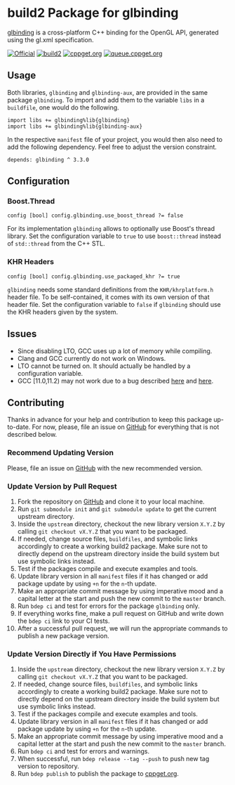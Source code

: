 # build2 Package for glbinding

[glbinding](https://glbinding.org/) is a cross-platform C++ binding for the OpenGL API, generated using the gl.xml specification.

[![Official](https://img.shields.io/website/https/github.com/cginternals/glbinding.svg?down_message=offline&label=Official&style=for-the-badge&up_color=blue&up_message=online)](https://github.com/cginternals/glbinding)
[![build2](https://img.shields.io/website/https/github.com/build2-packaging/glbinding.svg?down_message=offline&label=build2&style=for-the-badge&up_color=blue&up_message=online)](https://github.com/build2-packaging/glbinding)
[![cppget.org](https://img.shields.io/website/https/cppget.org/glbinding.svg?down_message=offline&label=cppget.org&style=for-the-badge&up_color=blue&up_message=online)](https://cppget.org/glbinding)
[![queue.cppget.org](https://img.shields.io/website/https/queue.cppget.org/glbinding.svg?down_message=empty&down_color=blue&label=queue.cppget.org&style=for-the-badge&up_color=orange&up_message=running)](https://queue.cppget.org/glbinding)

## Usage
Both libraries, `glbinding` and `glbinding-aux`, are provided in the same package `glbinding`.
To import and add them to the variable `libs` in a `buildfile`, one would do the following.

    import libs += glbinding%lib{glbinding}
    import libs += glbinding%lib{glbinding-aux}

In the respective `manifest` file of your project, you would then also need to add the following dependency.
Feel free to adjust the version constraint.

    depends: glbinding ^ 3.3.0

## Configuration

### Boost.Thread

    config [bool] config.glbinding.use_boost_thread ?= false

For its implementation `glbinding` allows to optionally use Boost's thread library.
Set the configuration variable to `true` to use `boost::thread` instead of `std::thread` from the C++ STL.

### KHR Headers

    config [bool] config.glbinding.use_packaged_khr ?= true

`glbinding` needs some standard definitions from the `KHR/khrplatform.h` header file.
To be self-contained, it comes with its own version of that header file.
Set the configuration variable to `false` if `glbinding` should use the KHR headers given by the system.

## Issues
- Since disabling LTO, GCC uses up a lot of memory while compiling.
- Clang and GCC currently do not work on Windows.
- LTO cannot be turned on. It should actually be handled by a configuration variable.
- GCC [11.0,11.2) may not work due to a bug described [here](https://github.com/build2/build2/issues/158) and [here](https://gcc.gnu.org/bugzilla/show_bug.cgi?id=101298).
<!-- - On Windows, using other compilers than MSVC results in a bunch of undefined references to some symbols when trying to build `glbinding-aux` as DLL. This may be due to a wrong generation of the export header. Building everything as static library still works. -->
<!-- - On Debian-based systems using Clang, linking may fail due to the missing `LLVMgold.so` library which is needed for LTO. -->

## Contributing
Thanks in advance for your help and contribution to keep this package up-to-date.
For now, please, file an issue on [GitHub](https://github.com/build2-packaging/glbinding/issues) for everything that is not described below.

### Recommend Updating Version
Please, file an issue on [GitHub](https://github.com/build2-packaging/glbinding/issues) with the new recommended version.

### Update Version by Pull Request
1. Fork the repository on [GitHub](https://github.com/build2-packaging/glbinding) and clone it to your local machine.
2. Run `git submodule init` and `git submodule update` to get the current upstream directory.
3. Inside the `upstream` directory, checkout the new library version `X.Y.Z` by calling `git checkout vX.Y.Z` that you want to be packaged.
4. If needed, change source files, `buildfiles`, and symbolic links accordingly to create a working build2 package. Make sure not to directly depend on the upstream directory inside the build system but use symbolic links instead.
5. Test if the packages compile and execute examples and tools.
6. Update library version in all `manifest` files if it has changed or add package update by using `+n` for the `n`-th update.
7. Make an appropriate commit message by using imperative mood and a capital letter at the start and push the new commit to the `master` branch.
8. Run `bdep ci` and test for errors for the package `glbinding` only.
9. If everything works fine, make a pull request on GitHub and write down the `bdep ci` link to your CI tests.
10. After a successful pull request, we will run the appropriate commands to publish a new package version.

### Update Version Directly if You Have Permissions
1. Inside the `upstream` directory, checkout the new library version `X.Y.Z` by calling `git checkout vX.Y.Z` that you want to be packaged.
2. If needed, change source files, `buildfiles`, and symbolic links accordingly to create a working build2 package. Make sure not to directly depend on the upstream directory inside the build system but use symbolic links instead.
3. Test if the packages compile and execute examples and tools.
4. Update library version in all `manifest` files if it has changed or add package update by using `+n` for the `n`-th update.
5. Make an appropriate commit message by using imperative mood and a capital letter at the start and push the new commit to the `master` branch.
6. Run `bdep ci` and test for errors and warnings.
7. When successful, run `bdep release --tag --push` to push new tag version to repository.
8. Run `bdep publish` to publish the package to [cppget.org](https://cppget.org).
